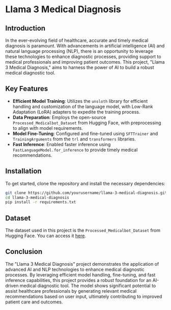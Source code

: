 # Llama 3 Medical Diagnosis

## Introduction

In the ever-evolving field of healthcare, accurate and timely medical diagnosis is paramount. With advancements in artificial intelligence (AI) and natural language processing (NLP), there is an opportunity to leverage these technologies to enhance diagnostic processes, providing support to medical professionals and improving patient outcomes. This project, "Llama 3 Medical Diagnosis," aims to harness the power of AI to build a robust medical diagnostic tool.

## Key Features

- **Efficient Model Training**: Utilizes the `unsloth` library for efficient handling and customization of the language model, with Low-Rank Adaptation (LoRA) adapters to expedite the training process.
- **Data Preparation**: Employs the open-source `Processed_Medicalbot_Dataset` from Hugging Face, with preprocessing to align with model requirements.
- **Model Fine-Tuning**: Configured and fine-tuned using `SFTTrainer` and `TrainingArguments` from the `trl` and `transformers` libraries.
- **Fast Inference**: Enabled faster inference using `FastLanguageModel.for_inference` to provide timely medical recommendations.

## Installation

To get started, clone the repository and install the necessary dependencies:

```bash
git clone https://github.com/yourusername/llama-3-medical-diagnosis.git
cd llama-3-medical-diagnosis
pip install -r requirements.txt
```
## Dataset

The dataset used in this project is the `Processed_Medicalbot_Dataset` from Hugging Face. You can access it [here](https://huggingface.co/datasets/oudaher/Processed_Medicalbot_Dataset?row=0).

## Conclusion

The "Llama 3 Medical Diagnosis" project demonstrates the application of advanced AI and NLP technologies to enhance medical diagnostic processes. By leveraging efficient model handling, fine-tuning, and fast inference capabilities, this project provides a robust foundation for an AI-driven medical diagnostic tool. The model shows significant potential to assist healthcare professionals by generating relevant medical recommendations based on user input, ultimately contributing to improved patient care and outcomes.
